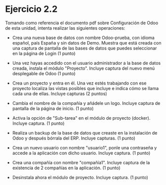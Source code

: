 # Ejercicio 2.2 

Tomando como referencia el documento pdf sobre Configuración de Odoo de esta unidad, intenta realizar las siguientes operaciones:

- Crea una nueva base de datos con nombre Odoo-prueba, con idioma español, país España y sin datos de Demo. Muestra que está creada con una captura de pantalla de las bases de datos que puedes seleccionar en la página de Login (1 punto)

- Una vez hayas accedido con el usuario administrador a la base de datos creada, instala el módulo "Proyecto". Incluye captura del nuevo menú desplegable de Odoo (1 punto)

- Crea un proyecto y entra en él. Una vez estés trabajando con ese proyecto localiza las vistas posibles que incluye e indica cómo se llama cada una de ellas. Incluye capturas (2 puntos)

- Cambia el nombre de la compañía y añádele un logo. Incluye captura de pantalla de la página de inicio.  (1 punto)

- Activa la opción de "Sub-tarea" en el módulo de proyecto (docker). Incluye captura.  (1 punto)

- Realiza un backup de la base de datos que creaste en la instalación de Odoo y después bórrala del ERP. Incluye capturas. (1 punto)

- Crea un nuevo usuario con nombre "usuario1", ponle una contraseña y accede a la aplicación con dicho usuario. Incluye captura. (1 punto)

- Crea una compañía con nombre "compañía1". Incluye captura de la existencia de 2 compañías en la aplicación. (1 punto)

- Desinstala ahora el módulo de proyecto. Incluye captura. (1 punto)
